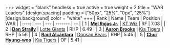 +++
widget = "blank"
headless = true
active = true
weight = 2
title = "WAR Leaders"
[design.spacing]
padding = ["50px", "25%", "0px", "25%"]
[design.background]
color = "white"
+++
| Rank | Name | Team | Position | WAR |
| :---: | --- | --- | ------- | -- |
| 1 | [**Mel Rojas Jr.**](/players/11380) | [KT Wiz](/teams/KTWiz) | RF | 7.08 |
| 2 | [**Dan Straily**](/players/13648) | [Lotte Giants](/teams/LotteGiants) | RHP | 6.49 |
| 3 | [**Aaron Brooks**](/players/13760) | [Kia Tigers](/teams/KiaTigers) | RHP | 5.56 |
| 4 | [**Raul Alcántara**](/players/12997) | [Doosan Bears](/teams/DoosanBears) | RHP | 5.45 |
| 5 | [**Choi Hyung-woo**](/players/1349) | [Kia Tigers](/teams/KiaTigers) | OF | 5.41 |
